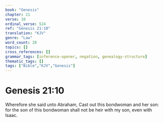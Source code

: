 ```yaml
---
book: "Genesis"
chapter: 21
verse: 10
ordinal_verse: 524
ref: "Genesis 21:10"
translation: "KJV"
genre: "Law"
word_count: 28
topics: []
cross_references: []
grammar_tags: [inference-opener, negation, genealogy-structure]
thematic_tags: []
tags: ["Bible","KJV","Genesis"]
---
```


# Genesis 21:10

Wherefore she said unto Abraham, Cast out this bondwoman and her son: for the son of this bondwoman shall not be heir with my son, even with Isaac.
